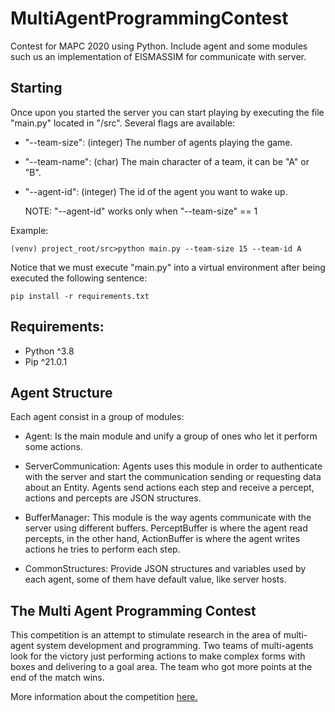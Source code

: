 # MultiAgentProgrammingContest
Contest for MAPC 2020 using Python. Include agent and some modules such us an implementation of EISMASSIM for communicate with server.

Starting
---
Once upon you started the server you can start playing by executing the file "main.py" located in "/src". Several flags are available:

-   "--team-size": (integer) The number of agents playing the game.
-   "--team-name": (char) The main character of a team, it can be "A" or "B".
-   "--agent-id": (integer) The id of the agent you want to wake up. 
    
    NOTE: "--agent-id" works only when "--team-size" == 1

Example:

    (venv) project_root/src>python main.py --team-size 15 --team-id A 

Notice that we must execute "main.py" into a virtual environment after being executed the following sentence:

    pip install -r requirements.txt

Requirements:
---
-   Python ^3.8
-   Pip ^21.0.1


Agent Structure
---
Each agent consist in a group of modules:
-   Agent: Is the main module and unify a group of ones who let it perform some actions. 

-   ServerCommunication: Agents uses this module in order to authenticate with the server and start the communication sending or requesting data about an Entity. Agents send actions each step and receive a percept, actions and percepts are JSON structures.

-   BufferManager: This module is the way agents communicate with the server using different buffers. PerceptBuffer is where the agent read percepts, in the other hand, ActionBuffer is where the agent writes actions he tries to perform each step. 
  
-   CommonStructures: Provide JSON structures and variables used by each agent, some of them have default value, like server hosts.

The Multi Agent Programming Contest
---
This competition is an attempt to stimulate research in the area of multi-agent system development and programming. Two teams of multi-agents look for the victory just performing actions to make complex forms with boxes and delivering to a goal area. The team who got more points at the end of the match wins.

More information about the competition [here.](https://multiagentcontest.org/)

